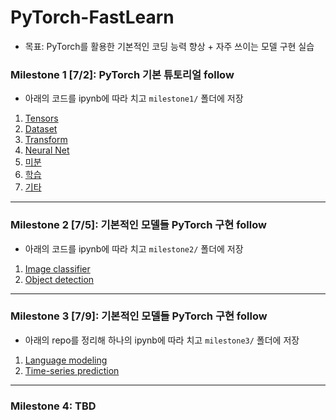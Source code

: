 # PyTorch-FastLearn

- 목표: PyTorch를 활용한 기본적인 코딩 능력 향상 + 자주 쓰이는 모델 구현 실습

### Milestone 1 [7/2]: PyTorch 기본 튜토리얼 follow
- 아래의 코드를 ipynb에 따라 치고 `milestone1/` 폴더에 저장
1. [Tensors](https://pytorch.org/tutorials/beginner/basics/tensorqs_tutorial.html)
2. [Dataset](https://pytorch.org/tutorials/beginner/basics/data_tutorial.html)
3. [Transform](https://pytorch.org/tutorials/beginner/basics/transforms_tutorial.html)
4. [Neural Net](https://pytorch.org/tutorials/beginner/basics/buildmodel_tutorial.html)
5. [미분](https://pytorch.org/tutorials/beginner/basics/autogradqs_tutorial.html)
6. [학습](https://pytorch.org/tutorials/beginner/basics/optimization_tutorial.html)
7. [기타](https://pytorch.org/tutorials/beginner/basics/saveloadrun_tutorial.html)

---

### Milestone 2 [7/5]: 기본적인 모델들 PyTorch 구현 follow
- 아래의 코드를 ipynb에 따라 치고 `milestone2/` 폴더에 저장
1. [Image classifier](https://pytorch.org/tutorials/beginner/blitz/cifar10_tutorial.html)
2. [Object detection](https://pytorch.org/tutorials/intermediate/torchvision_tutorial.html)

---

### Milestone 3 [7/9]: 기본적인 모델들 PyTorch 구현 follow
- 아래의 repo를 정리해 하나의 ipynb에 따라 치고 `milestone3/` 폴더에 저장
1. [Language modeling](https://github.com/pytorch/examples/tree/main/word_language_model)
2. [Time-series prediction](https://github.com/pytorch/examples/tree/main/time_sequence_prediction)

---

### Milestone 4: TBD
